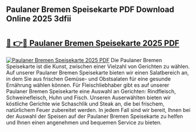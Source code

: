## Paulaner Bremen Speisekarte PDF Download Online 2025 3dfii

# <h2><a href="http://gc5fvgr.nevu.top/?p=Paulaner+Bremen+Speisekarte">🔗 👉🔴 Paulaner Bremen Speisekarte 2025 PDF</a></h2>

[![Paulaner Bremen Speisekarte 2025 PDF](https://i.imgur.com/dBaPXMq.png)](http://gc5fvgr.nevu.top/?p=Paulaner+Bremen+Speisekarte)
Die Paulaner Bremen Speisekarte ist die Kunst, zwischen einer Vielzahl von Gerichten zu wählen. Auf unserer Paulaner Bremen Speisekarte bieten wir einen Salatbereich an, in dem Sie aus frischen Gemüse- und Obstsalaten für eine gesunde Ernährung wählen können. Für Fleischliebhaber gibt es auf unserer Paulaner Bremen Speisekarte eine Auswahl an Gerichten: Rindfleisch, Schweinefleisch, Huhn und Fisch. Unseren Auserwählten bieten wir köstliche Gerichte wie Schaschlik und Steak an, die bei frischem, natürlichem Feuer zubereitet werden. In jedem Fall sind wir bereit, Ihnen bei der Auswahl der Speisen auf der Paulaner Bremen Speisekarte zu helfen und Ihnen einen angenehmen und bequemen Service zu bieten.
